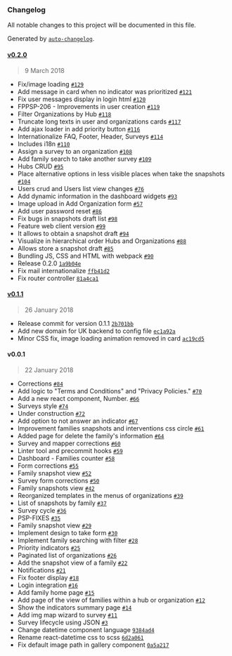 ### Changelog
All notable changes to this project will be documented in this file.

Generated by [`auto-changelog`](https://github.com/CookPete/auto-changelog).

#### [v0.2.0](https://github.com/FundacionParaguaya/fp-psp-frontend/compare/v0.1.1...v0.2.0)
> 9 March 2018
- Fix/image loading [`#129`](https://github.com/FundacionParaguaya/fp-psp-frontend/pull/129)
- Add message in card when no indicator was prioritized [`#121`](https://github.com/FundacionParaguaya/fp-psp-frontend/pull/121)
- Fix user messages display in login html [`#120`](https://github.com/FundacionParaguaya/fp-psp-frontend/pull/120)
- FPPSP-206 - Improvements in user creation [`#119`](https://github.com/FundacionParaguaya/fp-psp-frontend/pull/119)
- Filter Organizations by Hub [`#118`](https://github.com/FundacionParaguaya/fp-psp-frontend/pull/118)
- Truncate long texts in user and organizations cards [`#117`](https://github.com/FundacionParaguaya/fp-psp-frontend/pull/117)
- Add ajax loader in add priority button [`#116`](https://github.com/FundacionParaguaya/fp-psp-frontend/pull/116)
- Internationalize FAQ, Footer, Header, Surveys [`#114`](https://github.com/FundacionParaguaya/fp-psp-frontend/pull/114)
- Includes i18n [`#110`](https://github.com/FundacionParaguaya/fp-psp-frontend/pull/110)
- Assign a survey to an organization [`#108`](https://github.com/FundacionParaguaya/fp-psp-frontend/pull/108)
-  Add family search to take another survey  [`#109`](https://github.com/FundacionParaguaya/fp-psp-frontend/pull/109)
- Hubs CRUD [`#95`](https://github.com/FundacionParaguaya/fp-psp-frontend/pull/95)
- Place alternative options in less visible places when take the snapshots [`#104`](https://github.com/FundacionParaguaya/fp-psp-frontend/pull/104)
- Users crud and Users list view changes [`#76`](https://github.com/FundacionParaguaya/fp-psp-frontend/pull/76)
- Add dynamic information in the dashboard widgets [`#93`](https://github.com/FundacionParaguaya/fp-psp-frontend/pull/93)
- Image upload in Add Organization form [`#57`](https://github.com/FundacionParaguaya/fp-psp-frontend/pull/57)
-  Add user password reset  [`#86`](https://github.com/FundacionParaguaya/fp-psp-frontend/pull/86)
- Fix bugs in snapshots draft list [`#98`](https://github.com/FundacionParaguaya/fp-psp-frontend/pull/98)
- Feature web client version [`#99`](https://github.com/FundacionParaguaya/fp-psp-frontend/pull/99)
- It allows to obtain a snapshot draft [`#94`](https://github.com/FundacionParaguaya/fp-psp-frontend/pull/94)
-  Visualize in hierarchical order Hubs and Organizations [`#88`](https://github.com/FundacionParaguaya/fp-psp-frontend/pull/88)
- Allows store a snapshot draft [`#85`](https://github.com/FundacionParaguaya/fp-psp-frontend/pull/85)
- Bundling JS, CSS and HTML with webpack [`#90`](https://github.com/FundacionParaguaya/fp-psp-frontend/pull/90)
- Release 0.2.0 [`1a9b04e`](https://github.com/FundacionParaguaya/fp-psp-frontend/commit/1a9b04ec1dca300034138722426863645a7036ed)
- Fix mail internationalize [`ffb41d2`](https://github.com/FundacionParaguaya/fp-psp-frontend/commit/ffb41d2b22809b90d5f298a30d760ba3442de572)
- Fix router controller [`81a4ca1`](https://github.com/FundacionParaguaya/fp-psp-frontend/commit/81a4ca1c253ecac69232443f1357224791e77d14)

#### [v0.1.1](https://github.com/FundacionParaguaya/fp-psp-frontend/compare/v0.0.1...v0.1.1)
> 26 January 2018
- Release commit for version 0.1.1 [`2b701bb`](https://github.com/FundacionParaguaya/fp-psp-frontend/commit/2b701bbfc1a9876cfbf9f68fb6b468797924bc6f)
- Add new domain for UK backend to config file [`ec1a92a`](https://github.com/FundacionParaguaya/fp-psp-frontend/commit/ec1a92a3857cf9a00deea4cdf8b0c12bb789ef75)
- Minor CSS fix, image loading animation removed in card [`ac19cd5`](https://github.com/FundacionParaguaya/fp-psp-frontend/commit/ac19cd5a867542daec9cde6c46a28dcce0eb4337)

#### v0.0.1
> 22 January 2018
- Corrections [`#84`](https://github.com/FundacionParaguaya/fp-psp-frontend/pull/84)
- Add logic to &quot;Terms and Conditions&quot; and &quot;Privacy Policies.&quot; [`#70`](https://github.com/FundacionParaguaya/fp-psp-frontend/pull/70)
- Add a new react component,  Number. [`#66`](https://github.com/FundacionParaguaya/fp-psp-frontend/pull/66)
- Surveys style [`#74`](https://github.com/FundacionParaguaya/fp-psp-frontend/pull/74)
- Under construction [`#72`](https://github.com/FundacionParaguaya/fp-psp-frontend/pull/72)
-  Add option to not answer an indicator [`#67`](https://github.com/FundacionParaguaya/fp-psp-frontend/pull/67)
- Improvement families snapshots and interventions css circle [`#61`](https://github.com/FundacionParaguaya/fp-psp-frontend/pull/61)
-  Added page for delete the family&#x27;s information [`#64`](https://github.com/FundacionParaguaya/fp-psp-frontend/pull/64)
- Survey and mapper corrections [`#60`](https://github.com/FundacionParaguaya/fp-psp-frontend/pull/60)
- Linter tool and precommit hooks [`#59`](https://github.com/FundacionParaguaya/fp-psp-frontend/pull/59)
- Dashboard - Families counter [`#58`](https://github.com/FundacionParaguaya/fp-psp-frontend/pull/58)
- Form corrections [`#55`](https://github.com/FundacionParaguaya/fp-psp-frontend/pull/55)
- Family snapshot view [`#52`](https://github.com/FundacionParaguaya/fp-psp-frontend/pull/52)
- Survey form corrections [`#50`](https://github.com/FundacionParaguaya/fp-psp-frontend/pull/50)
- Family snapshots view [`#42`](https://github.com/FundacionParaguaya/fp-psp-frontend/pull/42)
- Reorganized templates in the menus of organizations [`#39`](https://github.com/FundacionParaguaya/fp-psp-frontend/pull/39)
- List of snapshots by family [`#37`](https://github.com/FundacionParaguaya/fp-psp-frontend/pull/37)
- Survey cycle [`#36`](https://github.com/FundacionParaguaya/fp-psp-frontend/pull/36)
- PSP-FIXES [`#35`](https://github.com/FundacionParaguaya/fp-psp-frontend/pull/35)
- Family snapshot view [`#29`](https://github.com/FundacionParaguaya/fp-psp-frontend/pull/29)
- Implement design to take form [`#30`](https://github.com/FundacionParaguaya/fp-psp-frontend/pull/30)
- Implement family searching with filter  [`#28`](https://github.com/FundacionParaguaya/fp-psp-frontend/pull/28)
- Priority indicators [`#25`](https://github.com/FundacionParaguaya/fp-psp-frontend/pull/25)
- Paginated list of organizations [`#26`](https://github.com/FundacionParaguaya/fp-psp-frontend/pull/26)
-  Add the snapshot view of a family  [`#22`](https://github.com/FundacionParaguaya/fp-psp-frontend/pull/22)
- Notifications [`#21`](https://github.com/FundacionParaguaya/fp-psp-frontend/pull/21)
-  Fix footer display [`#18`](https://github.com/FundacionParaguaya/fp-psp-frontend/pull/18)
- Login integration [`#16`](https://github.com/FundacionParaguaya/fp-psp-frontend/pull/16)
-  Add family home page [`#15`](https://github.com/FundacionParaguaya/fp-psp-frontend/pull/15)
- Add page of the view of families within a hub or organization  [`#12`](https://github.com/FundacionParaguaya/fp-psp-frontend/pull/12)
- Show the indicators summary page [`#14`](https://github.com/FundacionParaguaya/fp-psp-frontend/pull/14)
- Add img map wizard to survey [`#11`](https://github.com/FundacionParaguaya/fp-psp-frontend/pull/11)
- Survey lifecycle using JSON [`#3`](https://github.com/FundacionParaguaya/fp-psp-frontend/pull/3)
- Change datetime component language [`9384ad4`](https://github.com/FundacionParaguaya/fp-psp-frontend/commit/9384ad45a95d27e9453dbb46b804a403e0c83722)
- Rename react-datetime css to scss [`6d2a061`](https://github.com/FundacionParaguaya/fp-psp-frontend/commit/6d2a061eb0216048a9325a20eb7417545a4a65b4)
- Fix default image path in gallery component [`0a5a217`](https://github.com/FundacionParaguaya/fp-psp-frontend/commit/0a5a2178b143a73299da9ac02279ef0f900ce442)


